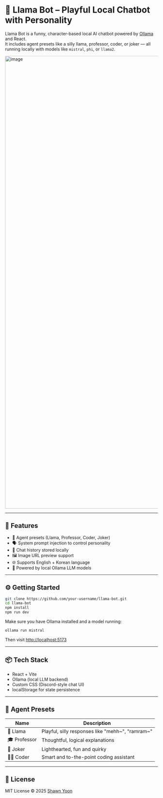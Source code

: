 # 🦙 Llama Bot – Playful Local Chatbot with Personality

Llama Bot is a funny, character-based local AI chatbot powered by [Ollama](https://ollama.com) and React.  
It includes agent presets like a silly llama, professor, coder, or joker — all running locally with models like `mistral`, `phi`, or `llama2`.

<img width="1494" alt="image" src="https://github.com/user-attachments/assets/5ebb7aae-4e12-4e2d-9937-972b1cc39220" />

---

## 🚀 Features

- 🧠 Agent presets (Llama, Professor, Coder, Joker)
- 🗣️ System prompt injection to control personality
- 🔁 Chat history stored locally
- 🖼️ Image URL preview support
- 🌐 Supports English + Korean language
- 🧪 Powered by local Ollama LLM models

---

## ⚙️ Getting Started

```bash
git clone https://github.com/your-username/llama-bot.git
cd llama-bot
npm install
npm run dev
```

Make sure you have Ollama installed and a model running:

```bash
ollama run mistral
```

Then visit [http://localhost:5173](http://localhost:5173)

---

## 📦 Tech Stack

- React + Vite
- Ollama (local LLM backend)
- Custom CSS (Discord-style chat UI)
- localStorage for state persistence

---

## 🧠 Agent Presets

| Name | Description |
|------|-------------|
| 🦙 Llama | Playful, silly responses like "mehh~", "ramram~" |
| 🎓 Professor | Thoughtful, logical explanations |
| 🤡 Joker | Lighthearted, fun and quirky |
| 👨‍💻 Coder | Smart and to-the-point coding assistant |

---

## 📄 License

MIT License © 2025 [Shawn Yoon](https://github.com/Fluffy-SHIBAINU)
